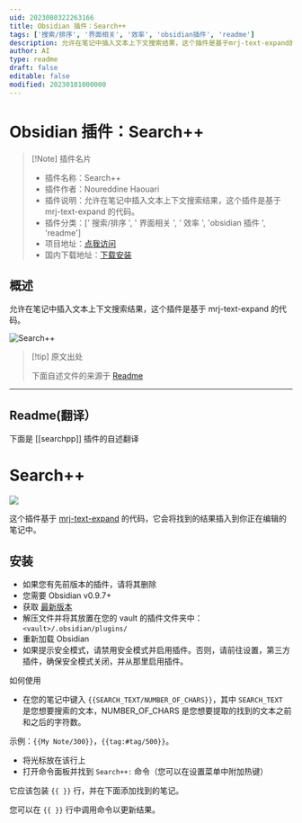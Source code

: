 ```yaml
---
uid: 2023080322263166
title: Obsidian 插件：Search++
tags: ['搜索/排序', '界面相关', '效率', 'obsidian插件', 'readme']
description: 允许在笔记中插入文本上下文搜索结果，这个插件是基于mrj-text-expand的代码。
author: AI
type: readme
draft: false
editable: false
modified: 20230101000000
---
```


# Obsidian 插件：Search++

> [!Note] 插件名片
> - 插件名称：Search++
> - 插件作者：Noureddine Haouari
> - 插件说明：允许在笔记中插入文本上下文搜索结果，这个插件是基于 mrj-text-expand 的代码。
> - 插件分类：[' 搜索/排序 ', ' 界面相关 ', ' 效率 ', 'obsidian 插件 ', 'readme']
> - 项目地址：[点我访问](https://github.com/nhaouari/searchpp)
> - 国内下载地址：[下载安装](https://pkmer.cn/products/plugin/pluginMarket/?searchpp)

## 概述

允许在笔记中插入文本上下文搜索结果，这个插件是基于 mrj-text-expand 的代码。

![Search++](https://cdn.pkmer.cn/covers/searchpp.png!pkmer)

> [!tip] 原文出处
>
>下面自述文件的来源于 [Readme](https://ghproxy.net/https://raw.githubusercontent.com/nhaouari/searchpp/master/README.md)

---

## Readme(翻译）

下面是 [[searchpp]] 插件的自述翻译

# Search++

![](./screenshots/2.gif)

这个插件基于 [mrj-text-expand](https://github.com/nhaouari/obsidian-text-expand) 的代码，它会将找到的结果插入到你正在编辑的笔记中。

## 安装

- 如果您有先前版本的插件，请将其删除
- 您需要 Obsidian v0.9.7+
- 获取 [最新版本]()
- 解压文件并将其放置在您的 vault 的插件文件夹中：`<vault>/.obsidian/plugins/`
- 重新加载 Obsidian
- 如果提示安全模式，请禁用安全模式并启用插件。否则，请前往设置，第三方插件，确保安全模式关闭，并从那里启用插件。

如何使用

- 在您的笔记中键入 `{{SEARCH_TEXT/NUMBER_OF_CHARS}}`，其中 `SEARCH_TEXT` 是您想要搜索的文本，NUMBER_OF_CHARS 是您想要提取的找到的文本之前和之后的字符数。

示例：`{{My Note/300}}`，`{{tag:#tag/500}}`。

- 将光标放在该行上
- 打开命令面板并找到 `Search++:` 命令（您可以在设置菜单中附加热键）

它应该包装 `{{ }}` 行，并在下面添加找到的笔记。

您可以在 `{{ }}` 行中调用命令以更新结果。
